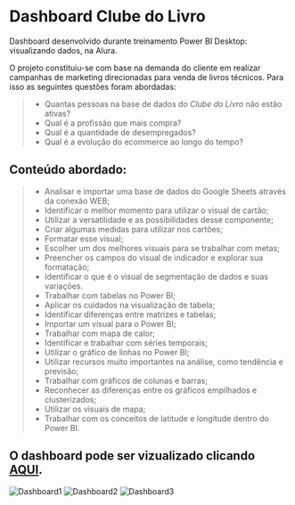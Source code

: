 # Dashboard Clube do Livro

Dashboard desenvolvido durante treinamento Power BI Desktop: visualizando dados, na Alura.

O projeto constituiu-se com base na demanda do cliente em realizar campanhas de marketing direcionadas para venda de livros técnicos.
Para isso as seguintes questões foram abordadas:

>* Quantas pessoas na base de dados do *Clube do Livro* não estão ativas?
>* Qual é a profissão que mais compra?
>* Qual é a quantidade de desempregados?
>* Qual é a evolução do ecommerce ao longo do tempo?

## Conteúdo abordado:

>* Analisar e importar uma base de dados do Google Sheets através da conexão WEB;
>* Identificar o melhor momento para utilizar o visual de cartão;
>* Utilizar a versatilidade e as possibilidades desse componente;
>* Criar algumas medidas para utilizar nos cartões;
>* Formatar esse visual;
>* Escolher um dos melhores visuais para se trabalhar com metas;
>* Preencher os campos do visual de indicador e explorar sua formatação;
>* Identificar o que é o visual de segmentação de dados e suas variações.
>* Trabalhar com tabelas no Power BI;
>* Aplicar os cuidados na visualização de tabela;
>* Identificar diferenças entre matrizes e tabelas;
>* Importar um visual para o Power BI;
>* Trabalhar com mapa de calor;
>* Identificar e trabalhar com séries temporais;
>* Utilizar o gráfico de linhas no Power BI;
>* Utilizar recursos muito importantes na análise, como tendência e previsão;
>* Trabalhar com gráficos de colunas e barras;
>* Reconhecer as diferenças entre os gráficos empilhados e clusterizados;
>* Utilizar os visuais de mapa;
>* Trabalhar com os conceitos de latitude e longitude dentro do Power BI.

## O dashboard pode ser vizualizado clicando [AQUI](https://app.powerbi.com/reportEmbed?reportId=15623b41-f1fd-4569-ab05-a0e2e331d589&autoAuth=true&ctid=effc374c-45fb-4e32-9c5e-3569e6030ac6).
![Dashboard1](https://i.imgur.com/x6hpNGl.png)
![Dashboard2](https://i.imgur.com/0pyAYMr.png)
![Dashboard3](https://i.imgur.com/qGnfq1F.png)
